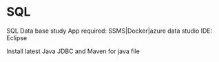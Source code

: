 # SQL
SQL Data base study
App required: SSMS|Docker|azure data studio
IDE: Eclipse  

Install latest Java JDBC and Maven for java file
